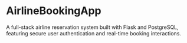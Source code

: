 # AirlineBookingApp
A full-stack airline reservation system built with Flask and PostgreSQL, featuring secure user authentication and real-time booking interactions.
